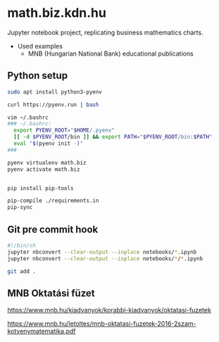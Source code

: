 # math.biz.kdn.hu

Jupyter notebook project, replicating business mathematics charts.

- Used examples
  - MNB (Hungarian National Bank) educational publications 

## Python setup

```bash
sudo apt install python3-pyenv

curl https://pyenv.run | bash

vim ~/.bashrc
### ~/.bashrc:
  export PYENV_ROOT="$HOME/.pyenv"
  [[ -d $PYENV_ROOT/bin ]] && export PATH="$PYENV_ROOT/bin:$PATH"
  eval "$(pyenv init -)"
###

pyenv virtualenv math.biz
pyenv activate math.biz


pip install pip-tools

pip-compile ./requirements.in
pip-sync
```

## Git pre commit hook

```bash
#!/bin/sh
jupyter nbconvert --clear-output --inplace notebooks/*.ipynb
jupyter nbconvert --clear-output --inplace notebooks/*/*.ipynb

git add .
```

## MNB Oktatási füzet

https://www.mnb.hu/kiadvanyok/korabbi-kiadvanyok/oktatasi-fuzetek

https://www.mnb.hu/letoltes/mnb-oktatasi-fuzetek-2016-2szam-kotvenymatematika.pdf